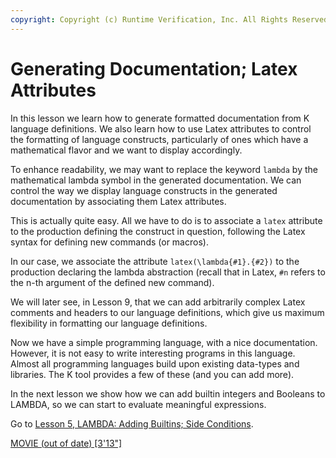 ```yaml
---
copyright: Copyright (c) Runtime Verification, Inc. All Rights Reserved.
---
```


# Generating Documentation; Latex Attributes

In this lesson we learn how to generate formatted documentation from K
language definitions.  We also learn how to use Latex attributes to control
the formatting of language constructs, particularly of ones which have a
mathematical flavor and we want to display accordingly.

To enhance readability, we may want to replace the keyword `lambda` by the
mathematical lambda symbol in the generated documentation.  We can control
the way we display language constructs in the generated documentation
by associating them Latex attributes.

This is actually quite easy.  All we have to do is to associate a `latex`
attribute to the production defining the construct in question, following
the Latex syntax for defining new commands (or macros).

In our case, we associate the attribute `latex(\lambda{#1}.{#2})` to the
production declaring the lambda abstraction (recall that in Latex, `#n` refers
to the n-th argument of the defined new command).

We will later see, in Lesson 9, that we can add arbitrarily complex Latex
comments and headers to our language definitions, which give us maximum
flexibility in formatting our language definitions.

Now we have a simple programming language, with a nice documentation.  However,
it is not easy to write interesting programs in this language.  Almost all
programming languages build upon existing data-types and libraries.  The K
tool provides a few of these (and you can add more).

In the next lesson we show how we can add builtin integers and Booleans to
LAMBDA, so we can start to evaluate meaningful expressions.

Go to [Lesson 5, LAMBDA: Adding Builtins; Side Conditions](../lesson_5/README.md).

[MOVIE (out of date) [3'13"]](https://youtu.be/ULXA4e_6-DY)
